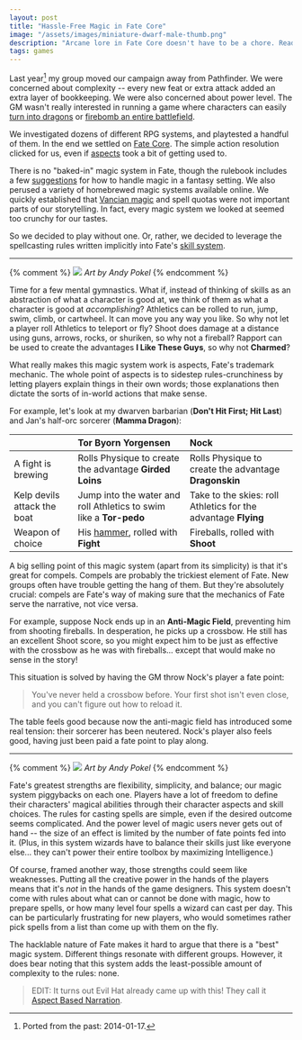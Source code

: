 ```yaml
---
layout: post
title: "Hassle-Free Magic in Fate Core"
image: "/assets/images/miniature-dwarf-male-thumb.png"
description: "Arcane lore in Fate Core doesn't have to be a chore. Read on for more!"
tags: games
---
```


Last year[^1] my group moved our campaign away from Pathfinder. We were concerned about complexity -- every new feat or extra attack added an extra layer of bookkeeping. We were also concerned about power level. The GM wasn't really interested in running a game where characters can easily [turn into dragons](http://www.d20pfsrd.com/magic/all-spells/f/form-of-the-dragon-i) or [firebomb an entire battlefield](http://www.d20pfsrd.com/magic/all-spells/m/meteor-swarm).

[^1]: Ported from the past: 2014-01-17.

We investigated dozens of different RPG systems, and playtested a handful of them. In the end we settled on [Fate Core](http://www.evilhat.com/home/fate-core/). The simple action resolution clicked for us, even if [aspects](http://fate-srd.com/fate-core/aspects-fate-points) took a bit of getting used to.

There is no "baked-in" magic system in Fate, though the rulebook includes a few [suggestions](http://www.evilhat.com/home/fate-core-sneak-peak-magic-system-toolkit/) for how to handle magic in a fantasy setting. We also perused a variety of homebrewed magic systems available online. We quickly established that [Vancian magic](http://tvtropes.org/pmwiki/pmwiki.php/Main/VancianMagic) and spell quotas were not important parts of our storytelling. In fact, every magic system we looked at seemed too crunchy for our tastes.

So we decided to play without one. Or, rather, we decided to leverage the spellcasting rules written implicitly into Fate's [skill system](http://fate-srd.com/fate-core/default-skill-list).

---

{% comment %}
![](https://lh6.googleusercontent.com/-PlGh7reAjxM/UtlOyIgyvvI/AAAAAAAAKt0/YITaH-NOfIg/w634-h138-no/penny_target.png)
*Art by Andy Pokel*
{% endcomment %}

Time for a few mental gymnastics. What if, instead of thinking of skills as an abstraction of what a character is good at, we think of them as what a character is good at *accomplishing*? Athletics can be rolled to run, jump, swim, climb, or cartwheel. It can move you any way you like. So why not let a player roll Athletics to teleport or fly? Shoot does damage at a distance using guns, arrows, rocks, or shuriken, so why not a fireball? Rapport can be used to create the advantages **I Like These Guys**, so why not **Charmed**?

What really makes this magic system work is aspects, Fate's trademark mechanic. The whole point of aspects is to sidestep rules-crunchiness by letting players explain things in their own words; those explanations then dictate the sorts of in-world actions that make sense.

For example, let's look at my dwarven barbarian (**Don't Hit First; Hit Last**) and Jan's half-orc sorcerer (**Mamma Dragon**):

|         | Tor Byorn Yorgensen     | Nock                    |
|:--------|:------------------------|:------------------------|
| A fight is brewing | Rolls Physique to create the advantage **Girded Loins** | Rolls Physique to create the advantage **Dragonskin** |
| Kelp devils attack the boat | Jump into the water and roll Athletics to swim like a **Tor-pedo** | Take to the skies: roll Athletics for the advantage **Flying** |
| Weapon of choice | His [hammer](https://www.youtube.com/watch?v=t7bdr6fjg-k), rolled with **Fight** | Fireballs, rolled with **Shoot** |

A big selling point of this magic system (apart from its simplicity) is that it's great for compels. Compels are probably the trickiest element of Fate. New groups often have trouble getting the hang of them. But they're absolutely crucial: compels are Fate's way of making sure that the mechanics of Fate serve the narrative, not vice versa.

For example, suppose Nock ends up in an **Anti-Magic Field**, preventing him from shooting fireballs. In desperation, he picks up a crossbow. He still has an excellent Shoot score, so you might expect him to be just as effective with the crossbow as he was with fireballs... except that would make no sense in the story!

This situation is solved by having the GM throw Nock's player a fate point:

> You've never held a crossbow before. Your first shot isn't even close, and you can't figure out how to reload it.

The table feels good because now the anti-magic field has introduced some real tension: their sorcerer has been neutered. Nock's player also feels good, having just been paid a fate point to play along.

---

{% comment %}
![](https://lh6.googleusercontent.com/-wPmiu_eQhU8/UtlPPfypw5I/AAAAAAAAKuI/KLZFZy2J-Tw/w660-h201-no/lia_target_flip.png)
*Art by Andy Pokel*
{% endcomment %}

Fate's greatest strengths are flexibility, simplicity, and balance; our magic system piggybacks on each one. Players have a lot of freedom to define their characters' magical abilities through their character aspects and skill choices. The rules for casting spells are simple, even if the desired outcome seems complicated. And the power level of magic users never gets out of hand -- the size of an effect is limited by the number of fate points fed into it. (Plus, in this system wizards have to balance their skills just like everyone else... they can't power their entire toolbox by maximizing Intelligence.)

Of course, framed another way, those strengths could seem like weaknesses. Putting all the creative power in the hands of the players means that it's *not* in the hands of the game designers. This system doesn't come with rules about what can or cannot be done with magic, how to prepare spells, or how many level four spells a wizard can cast per day. This can be particularly frustrating for new players, who would sometimes rather pick spells from a list than come up with them on the fly.

The hacklable nature of Fate makes it hard to argue that there is a "best" magic system. Different things resonate with different groups. However, it does bear noting that this system adds the least-possible amount of complexity to the rules: none.

> EDIT: It turns out Evil Hat already came up with this! They call it [Aspect Based Narration](http://evilhat.wikidot.com/aspect-based-naration).
